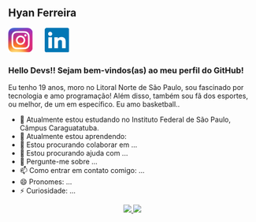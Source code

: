 ## Hyan Ferreira

<div>
    <a href="#"><img src="./instagram.svg" alt="instagram" width="50" style="margin-right: 20px;"></a>
    <a href="#"><img src="./linkedin.svg" alt="linkedin" width="50"></a>
</div>

### Hello Devs!! Sejam bem-vindos(as) ao meu perfil do GitHub!
Eu tenho 19 anos, moro no Litoral Norte de São Paulo, sou fascinado por tecnologia e amo programação! Além disso, também sou fã dos esportes, ou melhor, de um em específico. Eu amo basketball..



- 🔭 Atualmente estou estudando no Instituto Federal de São Paulo, Câmpus Caraguatatuba.
- 🌱 Atualmente estou aprendendo:
- 👯 Estou procurando colaborar em ...
- 🤔 Estou procurando ajuda com ...
- 💬 Pergunte-me sobre ...
- 📫 Como entrar em contato comigo: ...
- 😄 Pronomes: ...
- ⚡ Curiosidade: ...

<div align="center">
    <a href="https://github.com/HyanFerreira">
    <img loading="lazy" height="180em" src="https://github-readme-stats.vercel.app/api/top-langs/?username=HyanFerreira&layout=compact&langs_count=7&theme=dracula"/>
    <img loading="lazy" height="180em" src="https://github-readme-stats.vercel.app/api?username=HyanFerreira&show_icons=true&theme=dracula&include_all_commits=true&count_private=true"/>
</div>


<!-- ### Hi there 👋


**HyanFerreira/HyanFerreira** is a ✨ _special_ ✨ repository because its `README.md` (this file) appears on your GitHub profile.

Here are some ideas to get you started:

<img src="https://cdn.jsdelivr.net/gh/devicons/devicon/icons/html5/html5-original.svg" width="50px" height="50px"/> <img src="https://cdn.jsdelivr.net/gh/devicons/devicon/icons/css3/css3-original.svg"  width="50px" height="50px"/> <img src="https://cdn.jsdelivr.net/gh/devicons/devicon/icons/javascript/javascript-original.svg" />

- 🔭 I’m currently working on ...
- 🌱 I’m currently learning ...
- 👯 I’m looking to collaborate on ...
- 🤔 I’m looking for help with ...
- 💬 Ask me about ...
- 📫 How to reach me: ...
- 😄 Pronouns: Ele/dela
- ⚡ Fun fact: sou gay -->
